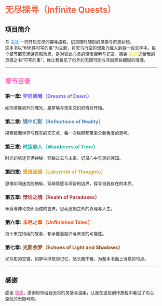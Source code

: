 # <span style="color:#FF6347">无尽探寻（Infinite Quests）</span>

## 项目简介
与 <span style="color:#1E90FF">遥遥</span> 一同开启无尽的探寻旅程，记录随时随刻的灵感与奇思妙想。  
这本书以“666件可写的事”为主题，将天马行空的想象力融入到每一段文字中。每个章节都充满诗意和哲思，是对彼此心灵的深度探索与记录。感谢 <span style="color:#FFD700">遥遥</span> 送给我的灵感之书“可写的事”，你让我看见了创作的无限可能与背后那些细腻的情感。

---

## <span style="color:#FF69B4">章节目录</span>
### 第一章: <span style="color:#7B68EE">梦启晨曦（Dreams of Dawn）</span>  
如同清晨初升的曙光，是梦境与现实交织的奇妙开始。

### 第二章: <span style="color:#4682B4">镜中幻影（Reflections of Reality）</span>  
探索镜面世界与现实的交汇点，每一次映照都带来全新角度的思考。

### 第三章: <span style="color:#20B2AA">时空旅人（Wanderers of Time）</span>  
时光的旅途充满神秘，穿越过去与未来，记录心中无尽的感知。

### 第四章: <span style="color:#DAA520">思维迷途（Labyrinth of Thoughts）</span>  
思维如同迷宫般蜿蜒，穿越情感与理智的边界，探寻自我存在的本质。

### 第五章: <span style="color:#A52A2A">悖论之境（Realm of Paradoxes）</span>  
矛盾与悖论交织而成的世界，思索逻辑之外的真理与人生。

### 第六章: <span style="color:#FF4500">未尽之章（Unfinished Tales）</span>  
每个未完待续的故事，都承载着期许与未来的可能性。

### 第七章: <span style="color:#8B4513">光影余梦（Echoes of Light and Shadows）</span>  
光与影的交错，如梦中浮现的记忆，悠长而不散，为整本书画上诗意的句点。


---

## 感谢
感谢 **<span style="color:#FF69B4">遥遥</span>**，感谢你带给我无尽的灵感与温柔，让我在这段创作旅程中看见了内心深处的无限可能。
